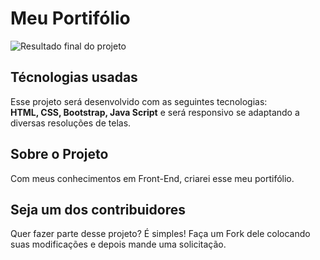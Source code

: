 # Meu Portifólio <br/>

![Resultado final do projeto](https://ik.imagekit.io/okcbcmpl5h/Captura_de_Tela__22__eEeDJ9qH-.png)

## Técnologias usadas

Esse projeto será desenvolvido com as seguintes tecnologias: <br/>
<strong>HTML, CSS, Bootstrap, Java Script</strong> e será responsivo se adaptando a diversas resoluções de telas.

## Sobre o Projeto
Com meus conhecimentos em Front-End, criarei esse meu portifólio.

## Seja um dos contribuidores<br>
Quer fazer parte desse projeto? É simples!
Faça um Fork dele colocando suas modificações e depois mande uma solicitação.
